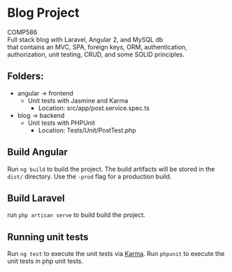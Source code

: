 Blog Project
===================
COMP586<br />
Full stack blog with Laravel, Angular 2, and MySQL db<br />
that contains an MVC, SPA, foreign keys, ORM, authentication, authorization, unit testing, CRUD, and some SOLID principles.<br />

## Folders:
* angular -> frontend
  * Unit tests with Jasmine and Karma
    * Location: src/app/post.service.spec.ts
* blog -> backend
  * Unit tests with PHPUnit
    * Location: Tests/Unit/PostTest.php

## Build Angular
Run `ng build` to build the project. The build artifacts will be stored in the `dist/` directory. Use the `-prod` flag for a production build.

## Build Laravel
run `php artisan serve` to build build the project.

## Running unit tests
Run `ng test` to execute the unit tests via [Karma](https://karma-runner.github.io/1.0/index.html).
Run `phpunit` to execute the unit tests in php unit tests.
